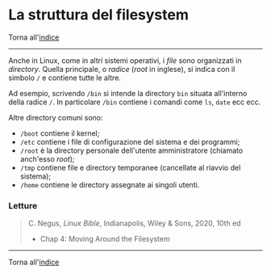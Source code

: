 # La struttura del filesystem

Torna all'[indice](../toc.md)

---

Anche in Linux, come in altri sistemi operativi, i _file_ sono organizzati in _directory_. Quella principale, o _radice_ (_root_ in inglese), si indica con il simbolo `/` e contiene tutte le altre.

Ad esempio, scrivendo `/bin` si intende la directory `bin` situata all'interno della radice `/`. In particolare `/bin` contiene i comandi come `ls`, `date` ecc ecc.

Altre directory comuni sono:

- `/boot` contiene il kernel;
- `/etc` contiene i file di configurazione del sistema e dei programmi;
- `/root` è la directory personale dell'utente amministratore (chiamato anch'esso _root_);
- `/tmp` contiene file e directory temporanee (cancellate al riavvio del sistema);
- `/home` contiene le directory assegnate ai singoli utenti.

### Letture

> C. Negus, _Linux Bible_, Indianapolis, Wiley &amp; Sons, 2020, 10th ed
>
> - Chap 4: Moving Around the Filesystem

---

Torna all'[indice](../toc.md)
